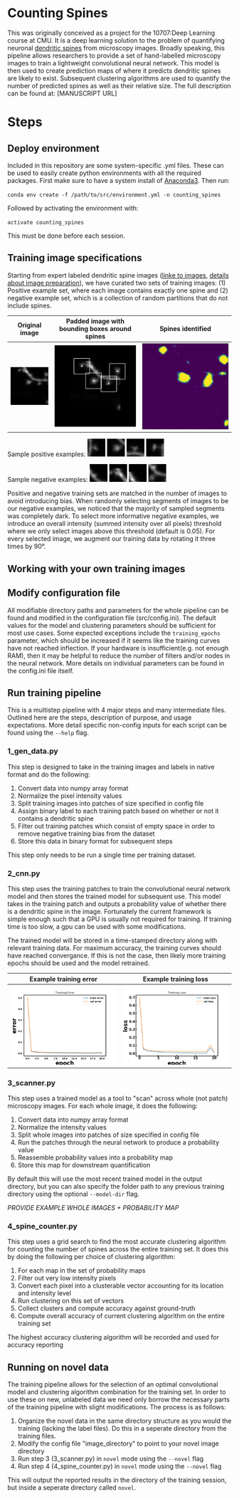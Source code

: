 # Counting Spines
This was originally conceived as a project for the 10707:Deep Learning course at CMU. It is a deep learning solution to the problem of quantifying neuronal [dendritic spines](https://en.wikipedia.org/wiki/Dendritic_spine) from microscopy images. Broadly speaking, this pipeline allows researchers to provide a set of hand-labelled microscopy images to train a lightweight convolutional neural network. This model is then used to create prediction maps of where it predicts dendritic spines are likely to exist. Subsequent clustering algorithms are used to quantify the number of predicted spines as well as their relative size. The full description can be found at: [MANUSCRIPT URL]


# Steps

## Deploy environment

Included in this repository are some system-specific .yml files. These can be used to easily create python environments with all the required packages. First make sure to have a system install of [Anaconda3](https://www.anaconda.com/). Then run:

`conda env create -f /path/to/src/environment.yml -n counting_spines`

Followed by activating the environment with:

`activate counting_spines`

This must be done before each session.


## Training image specifications
Starting from expert labeled dendritic spine images ([linke to images](https://figshare.com/articles/Labeled_Dendritic_Spines_-_Training_Data/6149207), [details about image preparation](https://journals.plos.org/plosone/article?id=10.1371/journal.pone.0199589)), we have curated two sets of training images: (1) Positive example set, where each image contains exactly one spine and (2) negative example set, which is a collection of random partitions that do not include spines.

Original image             |  Padded image with bounding boxes around spines  | Spines identified
----|----|----
![](readme_images/0_original.png)  |  ![](readme_images/0_center_box.png) | ![](readme_images/0_prob_map.png)

Sample positive examples:
![Sample positive training image 1](readme_images/pos_example_1.png)
![Sample positive training image 2](readme_images/pos_example_2.png)
![Sample positive training image 3](readme_images/pos_example_3.png)
![Sample positive training image 4](readme_images/pos_example_4.png)

Sample negative examples:
![Sample negative training image 1](readme_images/neg_example_1.png)
![Sample negative training image 2](readme_images/neg_example_2.png)
![Sample negative training image 3](readme_images/neg_example_3.png)
![Sample negative training image 4](readme_images/neg_example_4.png)

Positive and negative training sets are matched in the number of images to avoid introducing bias. When randomly selecting segments of images to be our negative examples, we noticed that the majority of sampled segments was completely dark. To select more informative negative examples, we introduce an overall intensity (summed intensity over all pixels) threshold where we only select images above this threshold (default is 0.05). For every selected image, we augment our training data by rotating it three times by 90&deg;. 

## Working with your own training images

## Modify configuration file
All modifiable directory paths and parameters for the whole pipeline can be found and modified in the configuration file (src/config.ini). The default values for the model and clustering parameters should be sufficient for most use cases. Some expected exceptions include the `training_epochs` parameter, which should be increased if it seems like the training curves have not reached inflection. If your hardware is insufficient(e.g. not enough RAM), then it may be helpful to reduce the number of filters and/or nodes in the neural network. More details on individual parameters can be found in the config.ini file itself.

## Run training pipeline
This is a multistep pipeline with 4 major steps and many intermediate files. Outlined here are the steps, description of purpose, and usage expectations. More detail specific non-config inputs for each script can be found using the `--help` flag. 

### 1_gen_data.py
This step is designed to take in the training images and labels in native format and do the following:

1. Convert data into numpy array format
1. Normalize the pixel intensity values 
1. Split training images into patches of size specified in config file
1. Assign binary label to each training patch based on whether or not it contains a dendritic spine
1. Filter out training patches which consist of empty space in order to remove negative training bias from the dataset
1. Store this data in binary format for subsequent steps

This step only needs to be run a single time per training dataset.

### 2_cnn.py
This step uses the training patches to train the convolutional neural network model and then stores the trained model for subsequent use. This model takes in the training patch and outputs a probability value of whether there is a dendritic spine in the image. Fortunately the current framework is simple enough such that a GPU is usually not required for training. If training time is too slow, a gpu can be used with some modifications.

The trained model will be stored in a time-stamped directory along with relevant training data. For maximum accuracy, the training curves should have reached convergance. If this is not the case, then likely more training epochs should be used and the model retrained.

Example training error             |  Example training loss
-------------------------|-------------------------
![](src/training_sessions/new_bndr/train_error.png)  |  ![](src/training_sessions/new_bndr/train_loss.png)

### 3_scanner.py
This step uses a trained model as a tool to "scan" across whole (not patch) microscopy images. For each whole image, it does the following:

1. Convert data into numpy array format
1. Normalize the intensity values
1. Split whole images into patches of size specified in config file
1. Run the patches through the neural network to produce a probability value
1. Reassemble probability values into a probability map
1. Store this map for downstream quantification

By default this will use the most recent trained model in the output directory, but you can also specify the folder path to any previous training directory using the optional `--model-dir` flag. 

*PROVIDE EXAMPLE WHOLE IMAGES + PROBABILITY MAP*

### 4_spine_counter.py
This step uses a grid search to find the most accurate clustering algorithm for counting the number of spines across the entire training set. It does this by doing the following per choice of clustering algorithm:

1. For each map in the set of probability maps
  1. Filter out very low intensity pixels
  1. Convert each pixel into a clusterable vector accounting for its location and intensity level
  1. Run clustering on this set of vectors
  1. Collect clusters and compute accuracy against ground-truth
1. Compute overall accuracy of current clustering algorithm on the entire training set

The highest accuracy clustering algorithm will be recorded and used for accuracy reporting


## Running on novel data
The training pipeline allows for the selection of an optimal convolutional model and clustering algorithm combination for the training set. In order to use these on new, unlabeled data we need only borrow the necessary parts of the training pipeline with slight modifications. The process is as follows:

1. Organize the novel data in the same directory structure as you would the training (lacking the label files). Do this in a seperate directory from the training files.
1. Modify the config file "image_directory" to point to your novel image directory
1. Run step 3 (3_scanner.py) in `novel` mode using the `--novel` flag
1. Run step 4 (4_spine_counter.py) in `novel` mode using the `--novel` flag

This will output the reported results in the directory of the training session, but inside a seperate directory called `novel`. 
